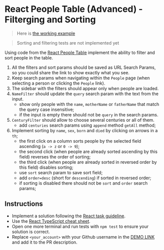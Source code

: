 # React People Table (Advanced) - Filterging and Sorting

> Here is [the working example](https://mate-academy.github.io/react_people-table-advanced/)

> Sorting and filtering tests are not implemented yet

Using code from the [React People Table](https://github.com/mate-academy/react_people-table-basics#react-people-table)
implement the ability to filter and sort people in the table.

1. All the filters and sort params should be saved as URL Search Params, so you could share the link to show exactly what you see.
1. Keep search params when navigating within the `People` page (when selecting a person or clicking the `People` link).
1. The sidebar with the filters should appear only when people are loaded.
1. `NameFilter` should update the `query` search param with the text from the input.
    - show only people with the `name`, `motherName` or `fatherName` that match the query case insensitive;
    - if the input is empty there should not be `query` in the search params.
1. `CenturyFilter` should allow to choose several centuries or all of them.
    - add `centuries` search params using `append` method  `getAll` method;
1. Implement sorting by `name`, `sex`, `born` and `died` by clicking on arrows in a `th`;
    - the first click on a column sorts people by the selected field ascending (`a -> z` or `0 -> 9`);
    - the second click (when people are already sorted ascending by this field) reverses the order of sorting;
    - the third click (when people are already sorted in reversed order by this field) disables sorting;
    - use `sort` search param to save sort field;
    - add `order=desc` (short for `descending`) if sorted in reversed order;
    - if sorting is disabled there should not be `sort` and `order` search params;

## Instructions

- Implement a solution following the [React task guideline](https://github.com/mate-academy/react_task-guideline#react-tasks-guideline).
- Use the [React TypeScript cheat sheet](https://mate-academy.github.io/fe-program/js/extra/react-typescript).
- Open one more terminal and run tests with `npm test` to ensure your solution is correct.
- Replace `<your_account>` with your Github username in the [DEMO LINK](https://victorgri.github.io/react_people-table-advanced/) and add it to the PR description.
